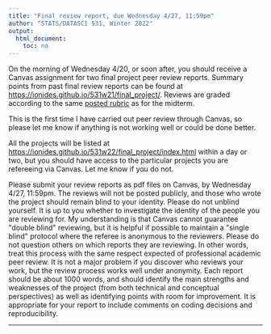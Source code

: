 ```yaml
---
title: "Final review report, due Wednesday 4/27, 11:59pm"
author: "STATS/DATASCI 531, Winter 2022"
output:
  html_document:
    toc: no
---
```


On the morning of Wednesday 4/20, or soon after, you should receive a Canvas assignment for two final project peer review reports. Summary points from past final review reports can be found at https://ionides.github.io/531w21/final_project/. Reviews are graded according to the same [posted rubric](../rubric_midterm_review.html) as for the midterm.

This is the first time I have carried out peer review through Canvas, so please let me know if anything is not working well or could be done better.

All the projects will be listed at https://ionides.github.io/531w22/final_project/index.html within a day or two, but you should have access to the particular projects you are refereeing via Canvas. Let me know if you do not.

Please submit your review reports as pdf files on Canvas, by  Wednesday 4/27, 11:59pm. The reviews will not be posted publicly, and those who wrote the project should remain blind to your identity. Please do not unblind yourself. It is up to you whether to investigate the identity of the people you are reviewing for. My understanding is that Canvas cannot guarantee "double blind" reviewing, but it is helpful if possible to maintain a "single blind" protocol where the referee is anonymous to the reviewers. Please do not question others on which reports they are reviewing. In other words, treat this process with the same respect expected of professional academic peer review. It is not a major problem if you discover who reviews your work, but the review process works well under anonymity. Each report should be about 1000 words, and should identify the main strengths and weaknesses of the project (from both technical and conceptual perspectives) as well as identifying points with room for improvement. It is appropriate for your report to include comments on coding decisions and reproducibility.


------------
